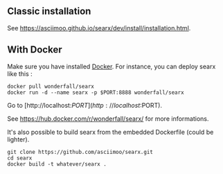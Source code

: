 ## Classic installation
See https://asciimoo.github.io/searx/dev/install/installation.html.

## With Docker
Make sure you have installed [Docker](https://docs.docker.com/engine/installation/). For instance, you can deploy searx like this : 
```
docker pull wonderfall/searx
docker run -d --name searx -p $PORT:8888 wonderfall/searx
```
Go to [http://localhost:$PORT](http://localhost:$PORT). 

See https://hub.docker.com/r/wonderfall/searx/ for more informations.

It's also possible to build searx from the embedded Dockerfile (could be lighter).
```
git clone https://github.com/asciimoo/searx.git
cd searx
docker build -t whatever/searx .
```